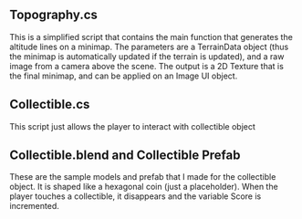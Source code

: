 ## Topography.cs
This is a simplified script that contains the main function that generates the altitude lines on a minimap. The parameters are a TerrainData object (thus the minimap is automatically updated if the terrain is updated), and a raw image from a camera above the scene. The output is a 2D Texture that is the final minimap, and can be applied on an Image UI object.

## Collectible.cs
This script just allows the player to interact with collectible object

## Collectible.blend and Collectible Prefab
These are the sample models and prefab that I made for the collectible object. It is shaped like a hexagonal coin (just a placeholder). When the player touches a collectible, it disappears and the variable Score is incremented.
